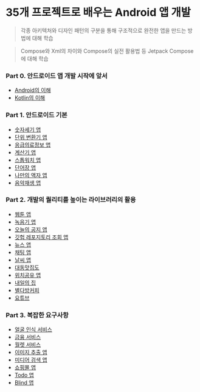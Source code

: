 # 35개 프로젝트로 배우는 Android 앱 개발

> 각종 아키텍처와 디자인 패턴의 구분을 통해 구조적으로 완전한 앱을 만드는 방법에 대해 학습

> Compose와 Xml의 차이와 Compose의 실전 활용법 등 Jetpack Compose에 대해 학습


### Part 0. 안드로이드 앱 개발 시작에 앞서
- [Android의 이해](https://github.com/damon-911/FastCampus/tree/main/Part0/android)
- [Kotlin의 이해](https://github.com/damon-911/FastCampus/tree/main/Part0/kotlin)


### Part 1. 안드로이드 기본
- [숫자세기 앱](https://github.com/damon-911/FastCampus/tree/main/Part1/chapter2)
- [단위 변환기 앱](https://github.com/damon-911/FastCampus/tree/main/Part1/chapter3)
- [응급의료정보 앱](https://github.com/damon-911/FastCampus/tree/main/Part1/chapter4)
- [계산기 앱](https://github.com/damon-911/FastCampus/tree/main/Part1/chapter5)
- [스톱워치 앱](https://github.com/damon-911/FastCampus/tree/main/Part1/chapter6)
- [단어장 앱](https://github.com/damon-911/FastCampus/tree/main/Part1/chapter7)
- [나만의 액자 앱](https://github.com/damon-911/FastCampus/tree/main/Part1/chapter8)
- [음악재생 앱](https://github.com/damon-911/FastCampus/tree/main/Part1/chapter9)


### Part 2. 개발의 퀄리티를 높이는 라이브러리의 활용
- [웹툰 앱](https://github.com/damon-911/FastCampus/tree/main/Part2/chapter1)
- [녹음기 앱](https://github.com/damon-911/FastCampus/tree/main/Part2/chapter2)
- [오늘의 공지 앱](https://github.com/damon-911/FastCampus/tree/main/Part2/chapter3)
- [깃헙 레포지토리 조회 앱](https://github.com/damon-911/FastCampus/tree/main/Part2/chapter4)
- [뉴스 앱](https://github.com/damon-911/FastCampus/tree/main/Part2/chapter5)
- [채팅 앱](https://github.com/damon-911/FastCampus/tree/main/Part2/chapter6)
- [날씨 앱](https://github.com/damon-911/FastCampus/tree/main/Part2/chapter7)
- [대동맛집도](https://github.com/damon-911/FastCampus/tree/main/Part2/chapter8)
- [위치공유 앱](https://github.com/damon-911/FastCampus/tree/main/Part2/chapter9)
- [내일의 집](https://github.com/damon-911/FastCampus/tree/main/Part2/chapter10)
- [별다방커피](https://github.com/damon-911/FastCampus/tree/main/Part2/chapter11)
- [요튜브](https://github.com/damon-911/FastCampus/tree/main/Part2/chapter12)


### Part 3. 복잡한 요구사항
- [얼굴 인식 서비스](https://github.com/damon-911/FastCampus/tree/main/Part3/chapter1)
- [금융 서비스](https://github.com/damon-911/FastCampus/tree/main/Part3/chapter2)
- [월렛 서비스](https://github.com/damon-911/FastCampus/tree/main/Part3/chapter3)
- [이미지 추출 앱](https://github.com/damon-911/FastCampus/tree/main/Part3/chapter4)
- [미디어 검색 앱](https://github.com/damon-911/FastCampus/tree/main/Part3/chapter5)
- [쇼핑몰 앱](https://github.com/damon-911/FastCampus/tree/main/Part3/chapter6)
- [Todo 앱](https://github.com/damon-911/FastCampus/tree/main/Part3/chapter7)
- [Blind 앱](https://github.com/damon-911/FastCampus/tree/main/Part3/chapter8)

<!--
### Part 4. Jetpack Compose


### Part 4+. Jetpack Compose 실무심화


### Part 5. 개발부터 배포까지 FINAL
-->